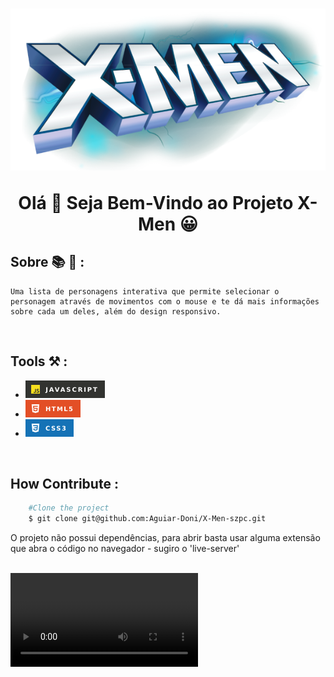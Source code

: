 <h1 align="center">
    <img src="./src/imagens/logo.svg">
    <p>Olá 👋 Seja Bem-Vindo ao Projeto X-Men 😀 </p>
</h1>

## Sobre 📚 🚀 :

    Uma lista de personagens interativa que permite selecionar o personagem através de movimentos com o mouse e te dá mais informações sobre cada um deles, além do design responsivo.

</br>

## Tools ⚒ :
- ![JavaScript](image.png)
- ![HTML 5](image-1.png)
- ![CSS 3](image-2.png)
    
</br>

## How Contribute :

```bash
    #Clone the project
    $ git clone git@github.com:Aguiar-Doni/X-Men-szpc.git
```
O projeto não possui dependências, para abrir basta usar alguma extensão que abra o código no navegador - sugiro o 'live-server'

</br>

<video src="./src/imagens/projecto-x-men.mp4" controls>
        Desculpe, seu navegador não suporta a reprodução de vídeos.
</video>
